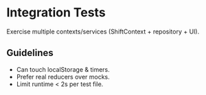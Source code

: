 # Integration Tests

Exercise multiple contexts/services (ShiftContext + repository + UI).

## Guidelines

- Can touch localStorage & timers.
- Prefer real reducers over mocks.
- Limit runtime < 2s per test file.
